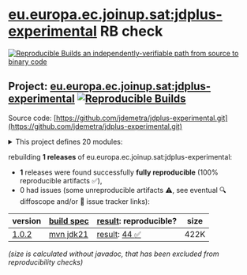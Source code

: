 [eu.europa.ec.joinup.sat:jdplus-experimental](https://central.sonatype.com/artifact/eu.europa.ec.joinup.sat/jdplus-experimental/versions) RB check
=======

[![Reproducible Builds](https://reproducible-builds.org/images/logos/rb.svg) an independently-verifiable path from source to binary code](https://reproducible-builds.org/)

## Project: [eu.europa.ec.joinup.sat:jdplus-experimental](https://central.sonatype.com/artifact/eu.europa.ec.joinup.sat/jdplus-experimental/versions) [![Reproducible Builds](https://img.shields.io/endpoint?url=https://raw.githubusercontent.com/jvm-repo-rebuild/reproducible-central/master/content/eu/europa/ec/joinup/sat/jdplus-experimental/badge.json)](https://github.com/jvm-repo-rebuild/reproducible-central/blob/master/content/eu/europa/ec/joinup/sat/jdplus-experimental/README.md)

Source code: [https://github.com/jdemetra/jdplus-experimental.git](https://github.com/jdemetra/jdplus-experimental.git)

<details><summary>This project defines 20 modules:</summary>

* [eu.europa.ec.joinup.sat:jdplus-businesscycle-base-api](https://central.sonatype.com/artifact/eu.europa.ec.joinup.sat/jdplus-businesscycle-base-api/overview)
* [eu.europa.ec.joinup.sat:jdplus-businesscycle-base-core](https://central.sonatype.com/artifact/eu.europa.ec.joinup.sat/jdplus-businesscycle-base-core/overview)
* [eu.europa.ec.joinup.sat:jdplus-businesscycle-base-io](https://central.sonatype.com/artifact/eu.europa.ec.joinup.sat/jdplus-businesscycle-base-io/overview)
* [eu.europa.ec.joinup.sat:jdplus-businesscycle-base-parent](https://central.sonatype.com/artifact/eu.europa.ec.joinup.sat/jdplus-businesscycle-base-parent/overview)
* [eu.europa.ec.joinup.sat:jdplus-businesscycle-base-r](https://central.sonatype.com/artifact/eu.europa.ec.joinup.sat/jdplus-businesscycle-base-r/overview)
* [eu.europa.ec.joinup.sat:jdplus-calendars-base-api](https://central.sonatype.com/artifact/eu.europa.ec.joinup.sat/jdplus-calendars-base-api/overview)
* [eu.europa.ec.joinup.sat:jdplus-calendars-base-core](https://central.sonatype.com/artifact/eu.europa.ec.joinup.sat/jdplus-calendars-base-core/overview)
* [eu.europa.ec.joinup.sat:jdplus-calendars-base-io](https://central.sonatype.com/artifact/eu.europa.ec.joinup.sat/jdplus-calendars-base-io/overview)
* [eu.europa.ec.joinup.sat:jdplus-calendars-base-parent](https://central.sonatype.com/artifact/eu.europa.ec.joinup.sat/jdplus-calendars-base-parent/overview)
* [eu.europa.ec.joinup.sat:jdplus-calendars-base-r](https://central.sonatype.com/artifact/eu.europa.ec.joinup.sat/jdplus-calendars-base-r/overview)
* [eu.europa.ec.joinup.sat:jdplus-experimental](https://central.sonatype.com/artifact/eu.europa.ec.joinup.sat/jdplus-experimental/overview)
* [eu.europa.ec.joinup.sat:jdplus-experimental-base](https://central.sonatype.com/artifact/eu.europa.ec.joinup.sat/jdplus-experimental-base/overview)
* [eu.europa.ec.joinup.sat:jdplus-experimental-bom](https://central.sonatype.com/artifact/eu.europa.ec.joinup.sat/jdplus-experimental-bom/overview)
* [eu.europa.ec.joinup.sat:jdplus-experimental-cli](https://central.sonatype.com/artifact/eu.europa.ec.joinup.sat/jdplus-experimental-cli/overview)
* [eu.europa.ec.joinup.sat:jdplus-experimental-desktop](https://central.sonatype.com/artifact/eu.europa.ec.joinup.sat/jdplus-experimental-desktop/overview)
* [eu.europa.ec.joinup.sat:jdplus-experimentalsa-base-api](https://central.sonatype.com/artifact/eu.europa.ec.joinup.sat/jdplus-experimentalsa-base-api/overview)
* [eu.europa.ec.joinup.sat:jdplus-experimentalsa-base-core](https://central.sonatype.com/artifact/eu.europa.ec.joinup.sat/jdplus-experimentalsa-base-core/overview)
* [eu.europa.ec.joinup.sat:jdplus-experimentalsa-base-parent](https://central.sonatype.com/artifact/eu.europa.ec.joinup.sat/jdplus-experimentalsa-base-parent/overview)
* [eu.europa.ec.joinup.sat:jdplus-experimentalsa-base-r](https://central.sonatype.com/artifact/eu.europa.ec.joinup.sat/jdplus-experimentalsa-base-r/overview)
* [eu.europa.ec.joinup.sat:jdplus-sigex-base-core](https://central.sonatype.com/artifact/eu.europa.ec.joinup.sat/jdplus-sigex-base-core/overview)
</details>

rebuilding **1 releases** of eu.europa.ec.joinup.sat:jdplus-experimental:
- **1** releases were found successfully **fully reproducible** (100% reproducible artifacts :white_check_mark:),
- 0 had issues (some unreproducible artifacts :warning:, see eventual :mag: diffoscope and/or :memo: issue tracker links):

| version | [build spec](/BUILDSPEC.md) | [result](https://reproducible-builds.org/docs/jvm/): reproducible? | size |
| -- | --------- | ------ | -- |
| [1.0.2](https://central.sonatype.com/artifact/eu.europa.ec.joinup.sat/jdplus-experimental/1.0.2/pom) | [mvn jdk21](jdplus-experimental-1.0.2.buildspec) | [result](jdplus-experimental-1.0.2.buildinfo): [44 :white_check_mark: ](jdplus-experimental-1.0.2.buildcompare) | 422K |

<i>(size is calculated without javadoc, that has been excluded from reproducibility checks)</i>
